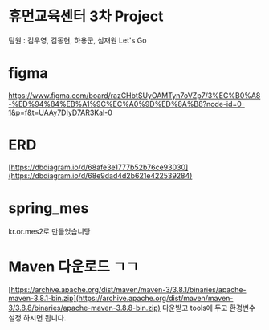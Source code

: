 # 휴먼교육센터 3차 Project
팀원 : 김우영, 김동현, 하용군, 심재원 Let's Go
# figma
https://www.figma.com/board/razCHbtSUyOAMTyn7oVZp7/3%EC%B0%A8-%ED%94%84%EB%A1%9C%EC%A0%9D%ED%8A%B8?node-id=0-1&p=f&t=UAAy7DIyD7AR3Kal-0
# ERD
[https://dbdiagram.io/d/68afe3e1777b52b76ce93030](https://dbdiagram.io/d/68e9dad4d2b621e422539284)
# spring_mes
kr.or.mes2로 만들었습니당
# Maven 다운로드 ㄱㄱ
[https://archive.apache.org/dist/maven/maven-3/3.8.1/binaries/apache-maven-3.8.1-bin.zip](https://archive.apache.org/dist/maven/maven-3/3.8.8/binaries/apache-maven-3.8.8-bin.zip)
다운받고 tools에 두고 환경변수 설정 하시면 됩니다.
